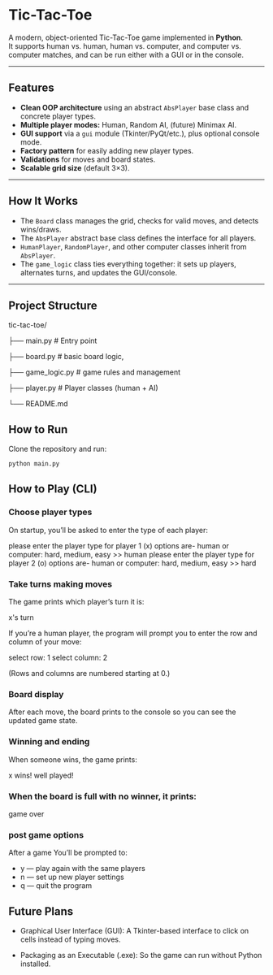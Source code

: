 #  Tic-Tac-Toe

A modern, object-oriented Tic-Tac-Toe game implemented in **Python**.  
It supports human vs. human, human vs. computer, and computer vs. computer matches, and can be run either with a GUI or in the console.

---

##  Features

- **Clean OOP architecture** using an abstract `AbsPlayer` base class and concrete player types.
- **Multiple player modes:** Human, Random AI, (future) Minimax AI.
- **GUI support** via a `gui` module (Tkinter/PyQt/etc.), plus optional console mode.
- **Factory pattern** for easily adding new player types.
- **Validations** for moves and board states.
- **Scalable grid size** (default 3×3).

---

##  How It Works

- The `Board` class manages the grid, checks for valid moves, and detects wins/draws.
- The `AbsPlayer` abstract base class defines the interface for all players.
- `HumanPlayer`, `RandomPlayer`, and other computer classes inherit from `AbsPlayer`.
- The `game_logic` class ties everything together: it sets up players, alternates turns, and updates the GUI/console.

---

##  Project Structure

tic-tac-toe/


├── main.py           # Entry point

├── board.py          # basic board logic, 

├── game_logic.py     # game rules and management

├── player.py         # Player classes (human + AI) 

└── README.md



##  How to Run

Clone the repository and run:

```bash
python main.py
```

## How to Play (CLI)

### Choose player types
On startup, you’ll be asked to enter the type of each player:

please enter the player type for player 1 (x) options are- human or computer: hard, medium, easy >> human
please enter the player type for player 2 (o) options are- human or computer: hard, medium, easy >> hard

### Take turns making moves
The game prints which player’s turn it is:

x's turn

If you’re a human player, the program will prompt you to enter the row and column of your move:

select row: 1
select column: 2

(Rows and columns are numbered starting at 0.)

### Board display
After each move, the board prints to the console so you can see the updated game state.

### Winning and ending
When someone wins, the game prints:

x wins! well played!

### When the board is full with no winner, it prints:

game over

### post game options
After a game
You’ll be prompted to:
- y — play again with the same players
- n — set up new player settings
- q — quit the program


## Future Plans

- Graphical User Interface (GUI):
A Tkinter-based interface to click on cells instead of typing moves.

- Packaging as an Executable (.exe):
So the game can run without Python installed.

